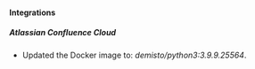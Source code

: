 #### Integrations
##### Atlassian Confluence Cloud
- Updated the Docker image to: *demisto/python3:3.9.9.25564*.
